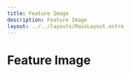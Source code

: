 ```yaml
---
title: Feature Image
description: Feature Image
layout: ../../layouts/MainLayout.astro
---
```


# Feature Image